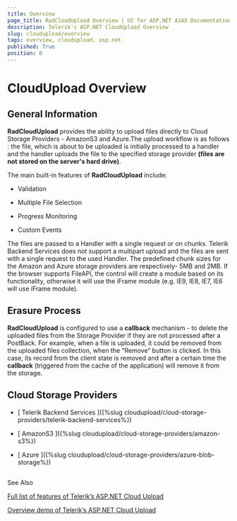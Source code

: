 ```yaml
---
title: Overview
page_title: RadCloudUpload Overview | UI for ASP.NET AJAX Documentation
description: Telerik's ASP.NET CloudUpload Overview
slug: cloudupload/overview
tags: overview, cloudupload, asp.net
published: True
position: 0
---
```


# CloudUpload Overview



## General Information

**RadCloudUpload** provides the ability to upload files directly to Cloud Storage Providers - AmazonS3 and Azure.The upload workflow is as follows : the file, which is about to be uploaded is initially processed to a handler and the handler uploads the file to the specified storage provider **(files are not stored on the server's hard drive)**.

The main built-in features of **RadCloudUpload** include:

* Validation

* Multiple File Selection

* Progress Monitoring

* Custom Events

The files are passed to a Handler with a single request or on chunks. Telerik Backend Services does not support a multipart upload and the files are sent with a single request to the used Handler. The predefined chunk sizes for the Amazon and Azure storage providers are respectively- 5MB and 2MB. If the browser supports FileAPI, the control will create a module based on its functionality, otherwise it will use the iFrame module (e.g. IE9, IE8, IE7, IE6 will use iFrame module).

## Erasure Process

**RadCloudUpload** is configured to use a **callback** mechanism - to delete the uploaded files from the Storage Provider if they are not processed after a PostBack. For example, when a file is uploaded, it could be removed from the uploaded files collection, when the “Remove” button is clicked. In this case, its record from the client state is removed and after a certain time the **callback** (triggered from the cache of the application) will remove it from the storage.

## Cloud Storage Providers

* [ Telerik Backend Services ]({%slug cloudupload/cloud-storage-providers/telerik-backend-services%})

* [ AmazonS3 ]({%slug cloudupload/cloud-storage-providers/amazon-s3%})

* [ Azure ]({%slug cloudupload/cloud-storage-providers/azure-blob-storage%})

## 

See Also

[Full list of features of Telerik’s ASP.NET Cloud Upload](http://www.telerik.com/products/aspnet-ajax/cloud-upload.aspx)

[Overview demo of Telerik’s ASP.NET Cloud Upload](http://demos.telerik.com/aspnet-ajax/cloud-upload/examples/overview/defaultcs.aspx)
